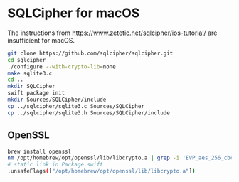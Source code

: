 # SQLCipher for macOS

The instructions from https://www.zetetic.net/sqlcipher/ios-tutorial/ are insufficient for macOS.

```sh
git clone https://github.com/sqlcipher/sqlcipher.git
cd sqlcipher
./configure --with-crypto-lib=none
make sqlite3.c
cd ..
mkdir SQLCipher
swift package init
mkdir Sources/SQLCipher/include
cp ../sqlcipher/sqlite3.c Sources/SQLCipher
cp ../sqlcipher/sqlite3.h Sources/SQLCipher/include
```

## OpenSSL

```sh
brew install openssl
nm /opt/homebrew/opt/openssl/lib/libcrypto.a | grep -i 'EVP_aes_256_cbc'
# static link in Package.swift
.unsafeFlags(["/opt/homebrew/opt/openssl/lib/libcrypto.a"])
```
